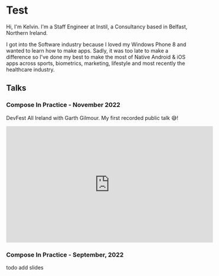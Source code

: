 #  Test

Hi, I'm Kelvin. I'm a Staff Engineer at Instil, a Consultancy based in Belfast, Northern Ireland.

I got into the Software industry because I loved my Windows Phone 8 and wanted to learn how to make apps. Sadly, it was too late to make a difference so I've done my best to make the most of Native Android & iOS apps across sports, biometrics, marketing, lifestyle and most recently the healthcare industry.

## Talks

### Compose In Practice - November 2022
DevFest All Ireland with Garth Gilmour. My first recorded public talk 😅!

<iframe width="560" height="315" src="https://www.youtube.com/embed/0rnr4RF2lNo?si=9nTsh6PvFfDip6f0" title="YouTube video player" frameborder="0" allow="accelerometer; autoplay; clipboard-write; encrypted-media; gyroscope; picture-in-picture; web-share" allowfullscreen></iframe>

### Compose In Practice - September, 2022

todo add slides
